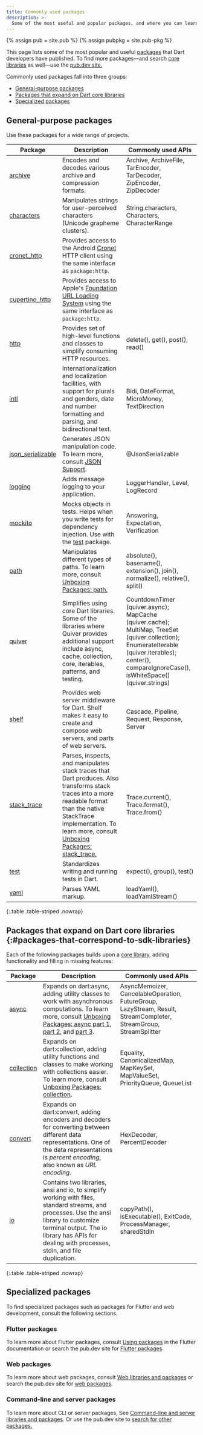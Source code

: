 ```yaml
---
title: Commonly used packages
description: >-
  Some of the most useful and popular packages, and where you can learn more.
---
```


{% assign pub = site.pub %}
{% assign pubpkg = site.pub-pkg %}

This page lists some of the most popular and useful
[packages](/guides/packages) that Dart developers have published.
To find more packages—and search [core libraries](/libraries)
as well—use the [pub.dev site.]({{pub}})

Commonly used packages fall into three groups:

* [General-purpose packages](#general-purpose-packages)
* [Packages that expand on Dart core libraries](#packages-that-correspond-to-sdk-libraries)
* [Specialized packages](#specialized-packages)

## General-purpose packages

Use these packages for a wide range of projects.

| Package | Description | Commonly used APIs |
|----|----|----|
| [archive][] | Encodes and decodes various archive and compression formats. | Archive, ArchiveFile, TarEncoder, TarDecoder, ZipEncoder, ZipDecoder |
| [characters][] | Manipulates strings for user-perceived characters (Unicode grapheme clusters). | String.characters, Characters, CharacterRange |
| [cronet_http][] | Provides access to the Android [Cronet][cronet] HTTP client using the same interface as `package:http`. | |
| [cupertino_http][] | Provides access to Apple's [Foundation URL Loading System][furl] using the same interface as `package:http`. | |
| [http][] | Provides set of high-level functions and classes to simplify consuming HTTP resources. | delete(), get(), post(), read() |
| [intl][] | Internationalization and localization facilities, with support for plurals and genders, date and number formatting and parsing, and bidirectional text. | Bidi, DateFormat, MicroMoney, TextDirection |
| [json_serializable][] | Generates JSON manipulation code. To learn more, consult [JSON Support](/guides/json). | @JsonSerializable |
| [logging][] | Adds message logging to your application. | LoggerHandler, Level, LogRecord |
| [mockito][] | Mocks objects in tests. Helps when you write tests for dependency injection. Use with the [test][] package. | Answering, Expectation, Verification |
| [path][] | Manipulates different types of paths. To learn more, consult [Unboxing Packages: path.]({{site.news}}/2016/06/unboxing-packages-path.html) | absolute(), basename(), extension(), join(), normalize(), relative(), split() |
| [quiver][] | Simplifies using core Dart libraries. Some of the libraries where Quiver provides additional support include async, cache, collection, core, iterables, patterns, and testing. | CountdownTimer (quiver.async); MapCache (quiver.cache); MultiMap, TreeSet (quiver.collection); EnumerateIterable (quiver.iterables); center(), compareIgnoreCase(), isWhiteSpace() (quiver.strings) |
| [shelf][] | Provides web server middleware for Dart. Shelf makes it easy to create and compose web servers, and parts of web servers. | Cascade, Pipeline, Request, Response, Server |
| [stack_trace][] | Parses, inspects, and manipulates stack traces that Dart produces. Also transforms stack traces into a more readable format than the native StackTrace implementation. To learn more, consult [Unboxing Packages: stack_trace.]({{site.news}}/2016/01/unboxing-packages-stacktrace.html) | Trace.current(), Trace.format(), Trace.from() |
| [test][] | Standardizes writing and running tests in Dart. | expect(), group(), test() |
| [yaml][] | Parses YAML markup. | loadYaml(), loadYamlStream() |

{:.table .table-striped .nowrap}

[archive]: {{pubpkg}}/archive
[characters]: {{pubpkg}}/characters
[cronet_http]: {{pubpkg}}/cronet_http
[cupertino_http]: {{pubpkg}}/cupertino_http
[http]: {{pubpkg}}/http
[intl]: {{pubpkg}}/intl
[json_serializable]: {{pubpkg}}/json_serializable
[logging]: {{pubpkg}}/logging
[mockito]: {{pubpkg}}/mockito
[path]: {{pubpkg}}/path
[quiver]: {{pubpkg}}/quiver
[shelf]: {{pubpkg}}/shelf
[stack_trace]: {{pubpkg}}/stack_trace
[test]: {{pubpkg}}/test
[yaml]: {{pubpkg}}/yaml
[Cronet]: {{site.android-dev}}/develop/connectivity/cronet
[furl]: {{site.apple-dev}}/documentation/foundation/url_loading_system

## Packages that expand on Dart core libraries {:#packages-that-correspond-to-sdk-libraries}

Each of the following packages builds upon a [core library](/libraries),
adding functionality and filling in missing features:

| Package | Description | Commonly used APIs |
|----|----|----|
| [async][] | Expands on dart:async, adding utility classes to work with asynchronous computations. To learn more, consult [Unboxing Packages: async part 1][async-1], [part 2][async-2], and [part 3][async-3]. | AsyncMemoizer, CancelableOperation, FutureGroup, LazyStream, Result, StreamCompleter, StreamGroup, StreamSplitter |
| [collection][] | Expands on dart:collection, adding utility functions and classes to make working with collections easier. To learn more, consult [Unboxing Packages: collection][collect]. | Equality, CanonicalizedMap, MapKeySet, MapValueSet, PriorityQueue, QueueList |
| [convert][] | Expands on dart:convert, adding encoders and decoders for converting between different data representations. One of the data representations is _percent encoding_, also known as _URL encoding_. | HexDecoder, PercentDecoder |
| [io][] | Contains two libraries, ansi and io, to simplify working with files, standard streams, and processes. Use the ansi library to customize terminal output. The io library has APIs for dealing with processes, stdin, and file duplication. |  copyPath(), isExecutable(), ExitCode, ProcessManager, sharedStdIn |

{:.table .table-striped .nowrap}

[async]: {{pubpkg}}/async
[collection]: {{pubpkg}}/collection
[convert]: {{pubpkg}}/convert
[io]: {{pubpkg}}/io
[async-1]: {{site.news}}/2016/03/unboxing-packages-async-part-1.html
[async-2]: {{site.news}}/2016/03/unboxing-packages-async-part-2.html
[async-3]: {{site.news}}/2016/04/unboxing-packages-async-part-3.html
[collect]: {{site.news}}/2016/01/unboxing-packages-collection.html

## Specialized packages

To find specialized packages such as packages for Flutter and web development,
consult the following sections.

### Flutter packages

To learn more about Flutter packages,
consult [Using packages][flutterpkg] in the Flutter documentation
or search the pub.dev site for [Flutter packages][fluttersearch].

[flutterpkg]: {{site.flutter-docs}}/development/packages-and-plugins/using-packages
[fluttersearch]: {{pub}}/flutter

### Web packages

To learn more about web packages,
consult [Web libraries and packages][webpkg]
or search the pub.dev site for [web packages][pkgsearch].

[webpkg]: /web/libraries
[pkgsearch]: {{pub}}/web

### Command-line and server packages

To learn more about CLI or server packages,
See [Command-line and server libraries and packages](/server/libraries).
Or use the pub.dev site to [search for other packages.]({{pub}})
